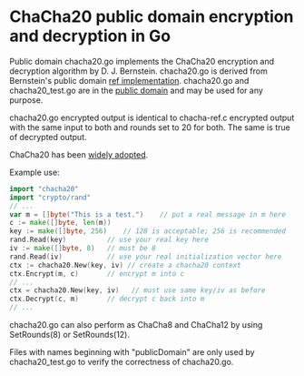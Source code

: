 <!-- title: ChaCha20 Read Me -->
<!-- $Id: ReadMe.md,v 1.19 2022-09-07 15:21:42-04 ron Exp $ -->

# ChaCha20 public domain encryption and decryption in Go

Public domain chacha20.go implements the ChaCha20 encryption and decryption
algorithm by D. J. Bernstein.  chacha20.go is derived from Bernstein's public
domain [ref implementation](https://cr.yp.to/chacha.html).
chacha20.go and chacha20_test.go are in the
[public domain](https://creativecommons.org/publicdomain/zero/1.0/)
and may be used for any purpose.

chacha20.go encrypted output is identical to chacha-ref.c encrypted output
with the same input to both and rounds set to 20 for both.  The same is
true of decrypted output.

ChaCha20 has been
[widely adopted](https://en.wikipedia.org/wiki/Salsa20#ChaCha20_adoption).

Example use:

```go
import "chacha20"
import "crypto/rand"
// ...
var m = []byte("This is a test.")    // put a real message in m here
c := make([]byte, len(m))
key := make([]byte, 256)    // 128 is acceptable; 256 is recommended
rand.Read(key)          // use your real key here
iv := make([]byte, 8)   // must be 8  
rand.Read(iv)           // use your real initialization vector here
ctx := chacha20.New(key, iv) // create a chacha20 context
ctx.Encrypt(m, c)       // encrypt m into c
// ...
ctx = chacha20.New(key, iv)   // must use same key/iv as before
ctx.Decrypt(c, m)       // decrypt c back into m
// ...
```

chacha20.go can also perform as ChaCha8 and ChaCha12 by using
SetRounds(8) or SetRounds(12).

Files with names beginning with "publicDomain" are only used by
chacha20_test.go to verify the correctness of chacha20.go.
